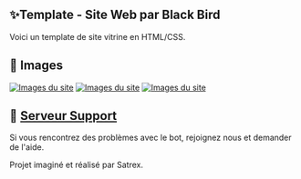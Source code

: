 ## ✨Template - Site Web par Black Bird

Voici un template de site vitrine en HTML/CSS.

## 📸 Images

[![Images du site](https://cdn.discordapp.com/attachments/1102306428582121493/1104848762007990282/image.png)]([https://discord.gg/aC9RF7Kt8T](https://discord.gg/aC9RF7Kt8T))
[![Images du site](https://cdn.discordapp.com/attachments/1102306428582121493/1104849081098055742/image.png)]([https://discord.gg/aC9RF7Kt8T](https://discord.gg/aC9RF7Kt8T))
[![Images du site](https://cdn.discordapp.com/attachments/1102306428582121493/1104849403522584606/image.png)]([https://discord.gg/aC9RF7Kt8T](https://discord.gg/aC9RF7Kt8T))

## 📝 [Serveur Support](https://discord.gg/aC9RF7Kt8T)

Si vous rencontrez des problèmes avec le bot, rejoignez nous et demander de l'aide.


Projet imaginé et réalisé par Satrex.
